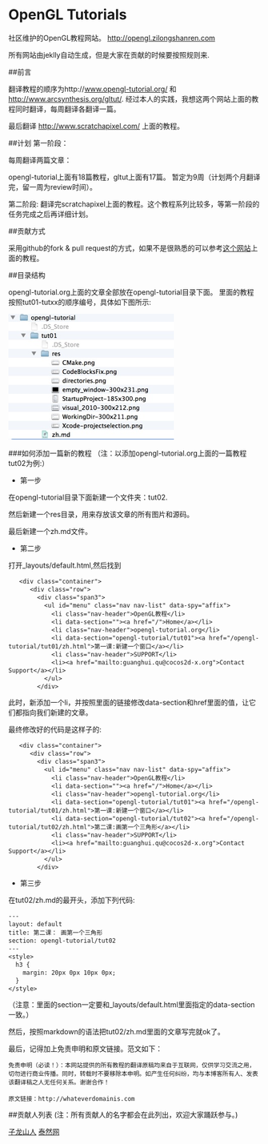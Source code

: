 OpenGL Tutorials
=============

社区维护的OpenGL教程网站。 http://opengl.zilongshanren.com

所有网站由jeklly自动生成，但是大家在贡献的时候要按照规则来.

##前言

翻译教程的顺序为http://www.opengl-tutorial.org/ 和 http://www.arcsynthesis.org/gltut/. 经过本人的实践，我想这两个网站上面的教程同时翻译，每周翻译各翻译一篇。

最后翻译 http://www.scratchapixel.com/ 上面的教程。


##计划
第一阶段：

每周翻译两篇文章：

opengl-tutorial上面有18篇教程，gltut上面有17篇。 暂定为9周（计划两个月翻译完，留一周为review时间）。


第二阶段:
翻译完scratchapixel上面的教程。这个教程系列比较多，等第一阶段的任务完成之后再详细计划。

##贡献方式

采用github的fork & pull request的方式，如果不是很熟悉的可以参考[这个网站](http://happycasts.net/episodes?tag_id=2)上面的教程。

##目录结构

opengl-tutorial.org上面的文章全部放在opengl-tutorial目录下面。
里面的教程按照tut01-tutxx的顺序编号，具体如下图所示:

![sample](./sample.png)

###如何添加一篇新的教程
（注：以添加opengl-tutorial.org上面的一篇教程tut02为例:）

- 第一步
    	
在opengl-tutorial目录下面新建一个文件夹：tut02.

然后新建一个res目录，用来存放该文章的所有图片和源码。

最后新建一个zh.md文件。


- 第二步
		
打开_layouts/default.html,然后找到

```
   <div class="container">
      <div class="row">
        <div class="span3">
          <ul id="menu" class="nav nav-list" data-spy="affix">
            <li class="nav-header">OpenGL教程</li>
            <li data-section=""><a href="/">Home</a></li>
            <li class="nav-header">opengl-tutorial.org</li>
            <li data-section="opengl-tutorial/tut01"><a href="/opengl-tutorial/tut01/zh.html">第一课:新建一个窗口</a></li>
            <li class="nav-header">SUPPORT</li>
            <li><a href="mailto:guanghui.qu@cocos2d-x.org">Contact Support</a></li>
          </ul>
        </div>

```

此时，新添加一个li，并按照里面的链接修改data-section和href里面的值，让它们都指向我们新建的文章。

最终修改好的代码是这样子的:

```
   <div class="container">
      <div class="row">
        <div class="span3">
          <ul id="menu" class="nav nav-list" data-spy="affix">
            <li class="nav-header">OpenGL教程</li>
            <li data-section=""><a href="/">Home</a></li>
            <li class="nav-header">opengl-tutorial.org</li>
            <li data-section="opengl-tutorial/tut01"><a href="/opengl-tutorial/tut01/zh.html">第一课:新建一个窗口</a></li>
            <li data-section="opengl-tutorial/tut02"><a href="/opengl-tutorial/tut02/zh.html">第二课:画第一个三角形</a></li>
            <li class="nav-header">SUPPORT</li>
            <li><a href="mailto:guanghui.qu@cocos2d-x.org">Contact Support</a></li>
          </ul>
        </div>

```


- 第三步

在tut02/zh.md的最开头，添加下列代码:

```
---
layout: default
title: 第二课： 画第一个三角形
section: opengl-tutorial/tut02
---
<style>
  h3 {
	margin: 20px 0px 10px 0px;
  }
</style>
```

（注意：里面的section一定要和_layouts/default.html里面指定的data-section一致。）

然后，按照markdown的语法把tut02/zh.md里面的文章写完就ok了。

最后，记得加上免责申明和原文链接。范文如下：

```
免责申明（必读！）：本网站提供的所有教程的翻译原稿均来自于互联网，仅供学习交流之用，切勿进行商业传播。同时，转载时不要移除本申明。如产生任何纠纷，均与本博客所有人、发表该翻译稿之人无任何关系。谢谢合作！

原文链接：http://whateverdomainis.com
```



##贡献人列表
(注：所有贡献人的名字都会在此列出，欢迎大家踊跃参与。)

[子龙山人](http://www.zilongshanren.com)
[泰然网](http://www.ityran.com)
